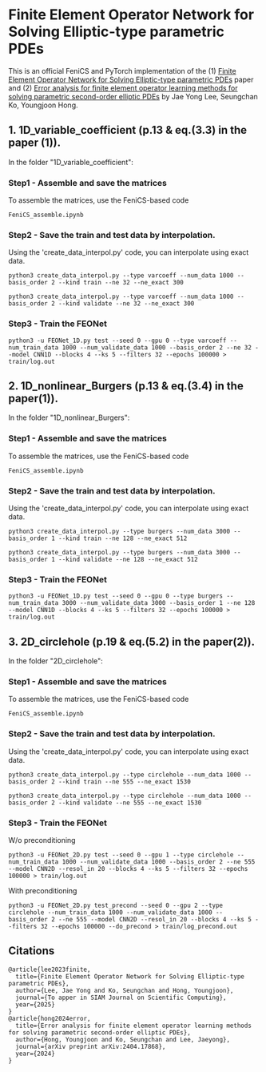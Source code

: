 # Finite Element Operator Network for Solving Elliptic-type parametric PDEs

This is an official FeniCS and PyTorch implementation of the (1) [Finite Element Operator Network for Solving Elliptic-type parametric PDEs](https://arxiv.org/abs/2308.04690) paper and (2) [Error analysis for finite element operator learning methods for solving parametric second-order elliptic PDEs](https://arxiv.org/abs/2404.17868)  by Jae Yong Lee, Seungchan Ko, Youngjoon Hong.


## 1. 1D_variable_coefficient (p.13 & eq.(3.3) in the paper (1)).

In the folder "1D_variable_coefficient":

### Step1 - Assemble and save the matrices
To assemble the matrices, use the FeniCS-based code
```
FeniCS_assemble.ipynb
```

### Step2 - Save the train and test data by interpolation.
Using the 'create_data_interpol.py' code, you can interpolate using exact data.
```
python3 create_data_interpol.py --type varcoeff --num_data 1000 --basis_order 2 --kind train --ne 32 --ne_exact 300
```
```
python3 create_data_interpol.py --type varcoeff --num_data 1000 --basis_order 2 --kind validate --ne 32 --ne_exact 300
```

### Step3 - Train the FEONet
```
python3 -u FEONet_1D.py test --seed 0 --gpu 0 --type varcoeff --num_train_data 1000 --num_validate_data 1000 --basis_order 2 --ne 32 --model CNN1D --blocks 4 --ks 5 --filters 32 --epochs 100000 > train/log.out
```



## 2. 1D_nonlinear_Burgers (p.13 & eq.(3.4) in the paper(1)).

In the folder "1D_nonlinear_Burgers":

### Step1 - Assemble and save the matrices
To assemble the matrices, use the FeniCS-based code
```
FeniCS_assemble.ipynb
```

### Step2 - Save the train and test data by interpolation.
Using the 'create_data_interpol.py' code, you can interpolate using exact data.
```
python3 create_data_interpol.py --type burgers --num_data 3000 --basis_order 1 --kind train --ne 128 --ne_exact 512
```
```
python3 create_data_interpol.py --type burgers --num_data 3000 --basis_order 1 --kind validate --ne 128 --ne_exact 512
```

### Step3 - Train the FEONet
```
python3 -u FEONet_1D.py test --seed 0 --gpu 0 --type burgers --num_train_data 3000 --num_validate_data 3000 --basis_order 1 --ne 128 --model CNN1D --blocks 4 --ks 5 --filters 32 --epochs 100000 > train/log.out
```


## 3. 2D_circlehole (p.19 & eq.(5.2) in the paper(2)).

In the folder "2D_circlehole":

### Step1 - Assemble and save the matrices
To assemble the matrices, use the FeniCS-based code
```
FeniCS_assemble.ipynb
```

### Step2 - Save the train and test data by interpolation.
Using the 'create_data_interpol.py' code, you can interpolate using exact data.
```
python3 create_data_interpol.py --type circlehole --num_data 1000 --basis_order 2 --kind train --ne 555 --ne_exact 1530
```
```
python3 create_data_interpol.py --type circlehole --num_data 1000 --basis_order 2 --kind validate --ne 555 --ne_exact 1530
```

### Step3 - Train the FEONet
W/o preconditioning
```
python3 -u FEONet_2D.py test --seed 0 --gpu 1 --type circlehole --num_train_data 1000 --num_validate_data 1000 --basis_order 2 --ne 555 --model CNN2D --resol_in 20 --blocks 4 --ks 5 --filters 32 --epochs 100000 > train/log.out
```

With preconditioning
```
python3 -u FEONet_2D.py test_precond --seed 0 --gpu 2 --type circlehole --num_train_data 1000 --num_validate_data 1000 --basis_order 2 --ne 555 --model CNN2D --resol_in 20 --blocks 4 --ks 5 --filters 32 --epochs 100000 --do_precond > train/log_precond.out
```

## Citations

```
@article{lee2023finite,
  title={Finite Element Operator Network for Solving Elliptic-type parametric PDEs},
  author={Lee, Jae Yong and Ko, Seungchan and Hong, Youngjoon},
  journal={To apper in SIAM Journal on Scientific Computing},
  year={2025}
}
@article{hong2024error,
  title={Error analysis for finite element operator learning methods for solving parametric second-order elliptic PDEs},
  author={Hong, Youngjoon and Ko, Seungchan and Lee, Jaeyong},
  journal={arXiv preprint arXiv:2404.17868},
  year={2024}
}
```